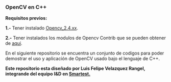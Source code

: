 ### OpenCV en C++
**Requisitos previos:**

**1.-** Tener instalado [Opencv_2.4.xx](https://gist.github.com/dynamicguy/3d1fce8dae65e765f7c4).
	
**2.-** Tener instalados los modulos de Opencv Contrib que se pueden obtener de [aqui](https://github.com/opencv/opencv_contrib).
	
En el siguiente repositorio se encuentra un conjunto de codigos para poder demostrar el uso y aplicación de OpenCV usado bajo el lenguaje de C++.

**Este repositorio esta diseñado por Luis Felipe Velazquez Rangel, integrande del equipo I&D en [Smartest.](https://mx.linkedin.com/in/yazmin-huerta-martinez-a50906124)**

